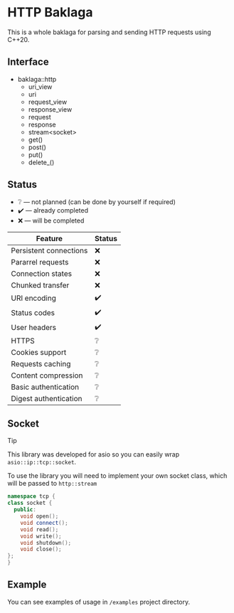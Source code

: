 # HTTP Baklaga
This is a whole baklaga for parsing and sending HTTP requests using C++20.

## Interface
* baklaga::http
  * uri_view
  * uri
  * request_view
  * response_view
  * request
  * response
  * stream\<socket\>
  * get()
  * post()
  * put()
  * delete_()

## Status
* ❔ — not planned (can be done by yourself if required)
* ✔️ — already completed
* ❌ — will be completed

|Feature|Status|
|-|-|
|Persistent connections|❌|
|Pararrel requests|❌|
|Connection states|❌|
|Chunked transfer|❌|
|URI encoding|✔️|
|Status codes|✔️|
|User headers|✔️|
|HTTPS|❔|
|Cookies support|❔|
|Requests caching|❔|
|Content compression|❔|
|Basic authentication|❔|
|Digest authentication|❔|

## Socket
> [!TIP]
> This library was developed for asio so you can easily wrap `asio::ip::tcp::socket`.

To use the library you will need to implement your own socket class, which will be passed to `http::stream`
```cpp
namespace tcp {
class socket {
  public:
    void open();
    void connect();
    void read();
    void write();
    void shutdown();
    void close();
};
}
```

## Example
You can see examples of usage in `/examples` project directory.